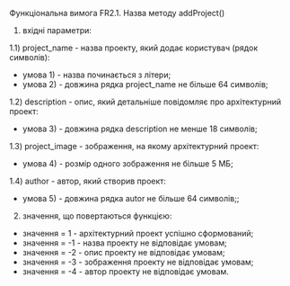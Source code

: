 Функціональна вимога FR2.1. Назва методу addProject()
1) вхідні параметри:

1.1) project_name - назва проекту, який додає користувач (рядок символів):
- умова 1) - назва починається з літери;
- умова 2) - довжина рядка project_name не більше 64 символів;

1.2) description - опис, який детальніше повідомляє про архітектурний проект:
- умова 3) - довжина рядка description не менше 18 символів;

1.3) project_image - зображення, на якому архітектурний проект:
- умова 4) - розмір одного зображення не більше 5 МБ;

1.4) author - автор, який створив проект:
- умова 5) - довжина рядка autor не більше 64 символів;;

2) значення, що повертаються функцією:
- значення = 1 - архітектурний проект успішно сформований;
- значення = -1 - назва проекту не відповідає умовам;
- значення = -2 - опис проекту не відповідає умовам;
- значення = -3 - зображення проекту не відповідає умовам;
- значення = -4 - автор проекту не відповідає умовам.
